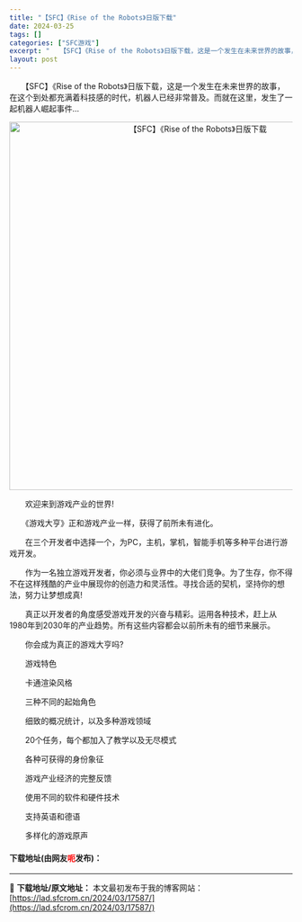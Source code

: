 ```yaml
---
title: "【SFC】《Rise of the Robots》日版下载"
date: 2024-03-25
tags: []
categories: ["SFC游戏"]
excerpt: "　　【SFC】《Rise of the Robots》日版下载，这是一个发生在未来世界的故事，在这个到处都充满着科技感的时代，机器人已经非常普及。而就在这里，发生了一起机器人崛起事件... 　　欢迎来到游戏产业的世界! 　　《游戏大亨》正和游戏产业一样，获得了前所未有进化。 　　在三个开发者中选择一&hellip;"
layout: post
---
```


 <p>　　【SFC】《Rise of the Robots》日版下载，这是一个发生在未来世界的故事，在这个到处都充满着科技感的时代，机器人已经非常普及。而就在这里，发生了一起机器人崛起事件...</p> <p align="center"><img align="" border="0" src="https://lad.sfcrom.cn/wp-content/uploads/2024/03/20240325_6600c8d9c24c7.png" width="655" alt="【SFC】《Rise of the Robots》日版下载" /></p> <p>　　欢迎来到游戏产业的世界!</p> <p>　　《游戏大亨》正和游戏产业一样，获得了前所未有进化。</p> <p>　　在三个开发者中选择一个，为PC，主机，掌机，智能手机等多种平台进行游戏开发。</p> <p>　　作为一名独立游戏开发者，你必须与业界中的大佬们竞争。为了生存，你不得不在这样残酷的产业中展现你的创造力和灵活性。寻找合适的契机，坚持你的想法，努力让梦想成真!</p> <p>　　真正以开发者的角度感受游戏开发的兴奋与精彩。运用各种技术，赶上从1980年到2030年的产业趋势。所有这些内容都会以前所未有的细节来展示。</p> <p>　　你会成为真正的游戏大亨吗?</p> <p>　　游戏特色</p> <p>　　卡通渲染风格</p> <p>　　三种不同的起始角色</p> <p>　　细致的概况统计，以及多种游戏领域</p> <p>　　20个任务，每个都加入了教学以及无尽模式</p> <p>　　各种可获得的身份象征</p> <p>　　游戏产业经济的完整反馈</p> <p>　　使用不同的软件和硬件技术</p> <p>　　支持英语和德语</p> <p>　　多样化的游戏原声</p> <p><h4>下载地址(由网友<font color="red">呃</font>发布)：</h4></p> 

---
📖 **下载地址/原文地址：** 本文最初发布于我的博客网站：[https://lad.sfcrom.cn/2024/03/17587/](https://lad.sfcrom.cn/2024/03/17587/)
